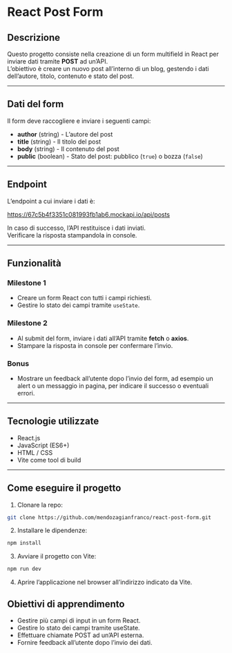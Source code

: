 # React Post Form

## Descrizione
Questo progetto consiste nella creazione di un form multifield in React per inviare dati tramite **POST** ad un’API.  
L’obiettivo è creare un nuovo post all’interno di un blog, gestendo i dati dell’autore, titolo, contenuto e stato del post.

---

## Dati del form
Il form deve raccogliere e inviare i seguenti campi:

- **author** (string) - L’autore del post
- **title** (string) - Il titolo del post
- **body** (string) - Il contenuto del post
- **public** (boolean) - Stato del post: pubblico (`true`) o bozza (`false`)

---

## Endpoint
L’endpoint a cui inviare i dati è:

https://67c5b4f3351c081993fb1ab6.mockapi.io/api/posts

In caso di successo, l’API restituisce i dati inviati.  
Verificare la risposta stampandola in console.

---

## Funzionalità

### Milestone 1
- Creare un form React con tutti i campi richiesti.
- Gestire lo stato dei campi tramite `useState`.

### Milestone 2
- Al submit del form, inviare i dati all’API tramite **fetch** o **axios**.
- Stampare la risposta in console per confermare l’invio.

### Bonus
- Mostrare un feedback all’utente dopo l’invio del form, ad esempio un alert o un messaggio in pagina, per indicare il successo o eventuali errori.

---

## Tecnologie utilizzate
- React.js
- JavaScript (ES6+)
- HTML / CSS
- Vite come tool di build

---

## Come eseguire il progetto
1. Clonare la repo:
```bash
git clone https://github.com/mendozagianfranco/react-post-form.git
```
2. Installare le dipendenze:

```bash
npm install
```
3. Avviare il progetto con Vite:
```bash
npm run dev
```
4. Aprire l’applicazione nel browser all’indirizzo indicato da Vite.

## Obiettivi di apprendimento

- Gestire più campi di input in un form React.
- Gestire lo stato dei campi tramite useState.
- Effettuare chiamate POST ad un’API esterna.
- Fornire feedback all’utente dopo l’invio dei dati.
